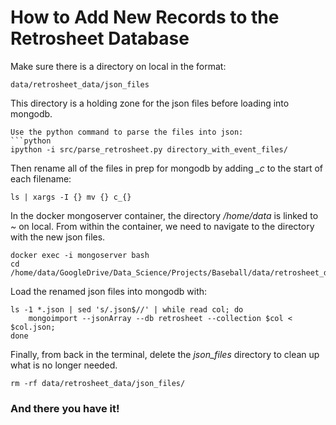 # How to Add New Records to the Retrosheet Database

Make sure there is a directory on local in the format:
```
data/retrosheet_data/json_files
```

This directory is a holding zone for the json files before loading into mongodb.

```
Use the python command to parse the files into json:
```python
ipython -i src/parse_retrosheet.py directory_with_event_files/
```
Then rename all of the files in prep for mongodb by adding *_c* to the start of each filename:
```
ls | xargs -I {} mv {} c_{}
```
In the docker mongoserver container, the directory */home/data* is linked to *~* on local. From within the container, we need to navigate to the directory with the new json files.
```
docker exec -i mongoserver bash
cd /home/data/GoogleDrive/Data_Science/Projects/Baseball/data/retrosheet_data/json_files
```

Load the renamed json files into mongodb with:
```
ls -1 *.json | sed 's/.json$//' | while read col; do 
    mongoimport --jsonArray --db retrosheet --collection $col < $col.json;
done
```

Finally, from back in the terminal, delete the *json_files* directory to clean up what is no longer needed.
```
rm -rf data/retrosheet_data/json_files/
```

### And there you have it!